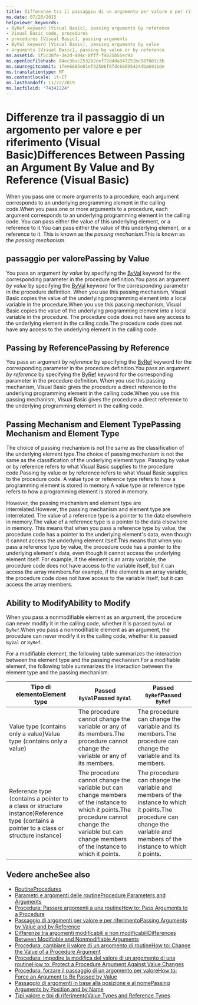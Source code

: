 ```yaml
---
title: Differenze tra il passaggio di un argomento per valore e per riferimento
ms.date: 07/20/2015
helpviewer_keywords:
- ByRef keyword [Visual Basic], passing arguments by reference
- Visual Basic code, procedures
- procedures [Visual Basic], passing arguments
- ByVal keyword [Visual Basic], passing arguments by value
- arguments [Visual Basic], passing by value or by reference
ms.assetid: 5f5c38fe-3e2d-494c-8fff-f4025b55ec93
ms.openlocfilehash: 84ec3bac2532b2cef72ddda347251bc987801c3b
ms.sourcegitcommit: 17ee6605e01ef32506f8fdc686954244ba6911de
ms.translationtype: MT
ms.contentlocale: it-IT
ms.lasthandoff: 11/22/2019
ms.locfileid: "74341224"
---
```

# <a name="differences-between-passing-an-argument-by-value-and-by-reference-visual-basic"></a><span data-ttu-id="50283-102">Differenze tra il passaggio di un argomento per valore e per riferimento (Visual Basic)</span><span class="sxs-lookup"><span data-stu-id="50283-102">Differences Between Passing an Argument By Value and By Reference (Visual Basic)</span></span>
<span data-ttu-id="50283-103">When you pass one or more arguments to a procedure, each argument corresponds to an underlying programming element in the calling code.</span><span class="sxs-lookup"><span data-stu-id="50283-103">When you pass one or more arguments to a procedure, each argument corresponds to an underlying programming element in the calling code.</span></span> <span data-ttu-id="50283-104">You can pass either the value of this underlying element, or a reference to it.</span><span class="sxs-lookup"><span data-stu-id="50283-104">You can pass either the value of this underlying element, or a reference to it.</span></span> <span data-ttu-id="50283-105">This is known as the *passing mechanism*.</span><span class="sxs-lookup"><span data-stu-id="50283-105">This is known as the *passing mechanism*.</span></span>  
  
## <a name="passing-by-value"></a><span data-ttu-id="50283-106">passaggio per valore</span><span class="sxs-lookup"><span data-stu-id="50283-106">Passing by Value</span></span>  
 <span data-ttu-id="50283-107">You pass an argument *by value* by specifying the [ByVal](../../../../visual-basic/language-reference/modifiers/byval.md) keyword for the corresponding parameter in the procedure definition.</span><span class="sxs-lookup"><span data-stu-id="50283-107">You pass an argument *by value* by specifying the [ByVal](../../../../visual-basic/language-reference/modifiers/byval.md) keyword for the corresponding parameter in the procedure definition.</span></span> <span data-ttu-id="50283-108">When you use this passing mechanism, Visual Basic copies the value of the underlying programming element into a local variable in the procedure.</span><span class="sxs-lookup"><span data-stu-id="50283-108">When you use this passing mechanism, Visual Basic copies the value of the underlying programming element into a local variable in the procedure.</span></span> <span data-ttu-id="50283-109">The procedure code does not have any access to the underlying element in the calling code.</span><span class="sxs-lookup"><span data-stu-id="50283-109">The procedure code does not have any access to the underlying element in the calling code.</span></span>  
  
## <a name="passing-by-reference"></a><span data-ttu-id="50283-110">Passing by Reference</span><span class="sxs-lookup"><span data-stu-id="50283-110">Passing by Reference</span></span>  
 <span data-ttu-id="50283-111">You pass an argument *by reference* by specifying the [ByRef](../../../../visual-basic/language-reference/modifiers/byref.md) keyword for the corresponding parameter in the procedure definition.</span><span class="sxs-lookup"><span data-stu-id="50283-111">You pass an argument *by reference* by specifying the [ByRef](../../../../visual-basic/language-reference/modifiers/byref.md) keyword for the corresponding parameter in the procedure definition.</span></span> <span data-ttu-id="50283-112">When you use this passing mechanism, Visual Basic gives the procedure a direct reference to the underlying programming element in the calling code.</span><span class="sxs-lookup"><span data-stu-id="50283-112">When you use this passing mechanism, Visual Basic gives the procedure a direct reference to the underlying programming element in the calling code.</span></span>  
  
## <a name="passing-mechanism-and-element-type"></a><span data-ttu-id="50283-113">Passing Mechanism and Element Type</span><span class="sxs-lookup"><span data-stu-id="50283-113">Passing Mechanism and Element Type</span></span>  
 <span data-ttu-id="50283-114">The choice of passing mechanism is not the same as the classification of the underlying element type.</span><span class="sxs-lookup"><span data-stu-id="50283-114">The choice of passing mechanism is not the same as the classification of the underlying element type.</span></span> <span data-ttu-id="50283-115">Passing by value or by reference refers to what Visual Basic supplies to the procedure code.</span><span class="sxs-lookup"><span data-stu-id="50283-115">Passing by value or by reference refers to what Visual Basic supplies to the procedure code.</span></span> <span data-ttu-id="50283-116">A value type or reference type refers to how a programming element is stored in memory.</span><span class="sxs-lookup"><span data-stu-id="50283-116">A value type or reference type refers to how a programming element is stored in memory.</span></span>  
  
 <span data-ttu-id="50283-117">However, the passing mechanism and element type are interrelated.</span><span class="sxs-lookup"><span data-stu-id="50283-117">However, the passing mechanism and element type are interrelated.</span></span> <span data-ttu-id="50283-118">The value of a reference type is a pointer to the data elsewhere in memory.</span><span class="sxs-lookup"><span data-stu-id="50283-118">The value of a reference type is a pointer to the data elsewhere in memory.</span></span> <span data-ttu-id="50283-119">This means that when you pass a reference type by value, the procedure code has a pointer to the underlying element's data, even though it cannot access the underlying element itself.</span><span class="sxs-lookup"><span data-stu-id="50283-119">This means that when you pass a reference type by value, the procedure code has a pointer to the underlying element's data, even though it cannot access the underlying element itself.</span></span> <span data-ttu-id="50283-120">For example, if the element is an array variable, the procedure code does not have access to the variable itself, but it can access the array members.</span><span class="sxs-lookup"><span data-stu-id="50283-120">For example, if the element is an array variable, the procedure code does not have access to the variable itself, but it can access the array members.</span></span>  
  
## <a name="ability-to-modify"></a><span data-ttu-id="50283-121">Ability to Modify</span><span class="sxs-lookup"><span data-stu-id="50283-121">Ability to Modify</span></span>  
 <span data-ttu-id="50283-122">When you pass a nonmodifiable element as an argument, the procedure can never modify it in the calling code, whether it is passed `ByVal` or `ByRef`.</span><span class="sxs-lookup"><span data-stu-id="50283-122">When you pass a nonmodifiable element as an argument, the procedure can never modify it in the calling code, whether it is passed `ByVal` or `ByRef`.</span></span>  
  
 <span data-ttu-id="50283-123">For a modifiable element, the following table summarizes the interaction between the element type and the passing mechanism.</span><span class="sxs-lookup"><span data-stu-id="50283-123">For a modifiable element, the following table summarizes the interaction between the element type and the passing mechanism.</span></span>  
  
|<span data-ttu-id="50283-124">Tipo di elemento</span><span class="sxs-lookup"><span data-stu-id="50283-124">Element type</span></span>|<span data-ttu-id="50283-125">Passed `ByVal`</span><span class="sxs-lookup"><span data-stu-id="50283-125">Passed `ByVal`</span></span>|<span data-ttu-id="50283-126">Passed `ByRef`</span><span class="sxs-lookup"><span data-stu-id="50283-126">Passed `ByRef`</span></span>|  
|------------------|--------------------|--------------------|  
|<span data-ttu-id="50283-127">Value type (contains only a value)</span><span class="sxs-lookup"><span data-stu-id="50283-127">Value type (contains only a value)</span></span>|<span data-ttu-id="50283-128">The procedure cannot change the variable or any of its members.</span><span class="sxs-lookup"><span data-stu-id="50283-128">The procedure cannot change the variable or any of its members.</span></span>|<span data-ttu-id="50283-129">The procedure can change the variable and its members.</span><span class="sxs-lookup"><span data-stu-id="50283-129">The procedure can change the variable and its members.</span></span>|  
|<span data-ttu-id="50283-130">Reference type (contains a pointer to a class or structure instance)</span><span class="sxs-lookup"><span data-stu-id="50283-130">Reference type (contains a pointer to a class or structure instance)</span></span>|<span data-ttu-id="50283-131">The procedure cannot change the variable but can change members of the instance to which it points.</span><span class="sxs-lookup"><span data-stu-id="50283-131">The procedure cannot change the variable but can change members of the instance to which it points.</span></span>|<span data-ttu-id="50283-132">The procedure can change the variable and members of the instance to which it points.</span><span class="sxs-lookup"><span data-stu-id="50283-132">The procedure can change the variable and members of the instance to which it points.</span></span>|  
  
## <a name="see-also"></a><span data-ttu-id="50283-133">Vedere anche</span><span class="sxs-lookup"><span data-stu-id="50283-133">See also</span></span>

- [<span data-ttu-id="50283-134">Routine</span><span class="sxs-lookup"><span data-stu-id="50283-134">Procedures</span></span>](./index.md)
- [<span data-ttu-id="50283-135">Parametri e argomenti delle routine</span><span class="sxs-lookup"><span data-stu-id="50283-135">Procedure Parameters and Arguments</span></span>](./procedure-parameters-and-arguments.md)
- [<span data-ttu-id="50283-136">Procedura: Passare argomenti a una routine</span><span class="sxs-lookup"><span data-stu-id="50283-136">How to: Pass Arguments to a Procedure</span></span>](./how-to-pass-arguments-to-a-procedure.md)
- [<span data-ttu-id="50283-137">Passaggio di argomenti per valore e per riferimento</span><span class="sxs-lookup"><span data-stu-id="50283-137">Passing Arguments by Value and by Reference</span></span>](./passing-arguments-by-value-and-by-reference.md)
- [<span data-ttu-id="50283-138">Differenze tra argomenti modificabili e non modificabili</span><span class="sxs-lookup"><span data-stu-id="50283-138">Differences Between Modifiable and Nonmodifiable Arguments</span></span>](./differences-between-modifiable-and-nonmodifiable-arguments.md)
- [<span data-ttu-id="50283-139">Procedura: cambiare il valore di un argomento di routine</span><span class="sxs-lookup"><span data-stu-id="50283-139">How to: Change the Value of a Procedure Argument</span></span>](./how-to-change-the-value-of-a-procedure-argument.md)
- [<span data-ttu-id="50283-140">Procedura: impedire la modifica del valore di un argomento di una routine</span><span class="sxs-lookup"><span data-stu-id="50283-140">How to: Protect a Procedure Argument Against Value Changes</span></span>](./how-to-protect-a-procedure-argument-against-value-changes.md)
- [<span data-ttu-id="50283-141">Procedura: forzare il passaggio di un argomento per valore</span><span class="sxs-lookup"><span data-stu-id="50283-141">How to: Force an Argument to Be Passed by Value</span></span>](./how-to-force-an-argument-to-be-passed-by-value.md)
- [<span data-ttu-id="50283-142">Passaggio di argomenti in base alla posizione e al nome</span><span class="sxs-lookup"><span data-stu-id="50283-142">Passing Arguments by Position and by Name</span></span>](./passing-arguments-by-position-and-by-name.md)
- [<span data-ttu-id="50283-143">Tipi valore e tipi di riferimento</span><span class="sxs-lookup"><span data-stu-id="50283-143">Value Types and Reference Types</span></span>](../../../../visual-basic/programming-guide/language-features/data-types/value-types-and-reference-types.md)
